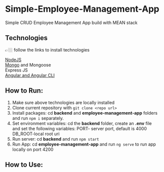 # Simple-Employee-Management-App

Simple CRUD Employee Management App build with MEAN stack

## Technologies

👉🏼 follow the links to install technologies

[NodeJS](https://nodejs.org/en/)  
[Mongo](https://docs.mongodb.com/manual/installation/) and Mongoose <br/>
Express JS <br/>
[Angular and Angular CLI](https://angular.io/guide/setup-local)

## How to Run:

1. Make sure above technologies are locally installed
2. Clone current repository with `git clone <repo url>`
3. Install packages: cd **backend** and **employee-management-app** folders and run `npm i` separately.
4. Set environment variables:
   cd the **backend** folder, create an **.env** file and set the following variables:
   PORT- server port, default is 4000 <br/>
   DB_ROOT-local root uri
5. Run server: cd **backend** and run `npm start`
6. Run App: cd **employee-management-app** and run `ng serve` to run app locally on port 4200

## How to Use:
